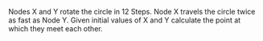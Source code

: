 Nodes X and Y rotate the circle in 12 Steps. Node X travels the circle twice as fast as Node Y. Given initial values of X and Y calculate the point at which they meet each other.
